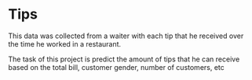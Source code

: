 # Tips
 
This data was collected from a waiter with each tip that he received over the time he worked in a restaurant.

The task of this project is predict the amount of tips that he can receive based on the total bill, customer gender, number of customers, etc

